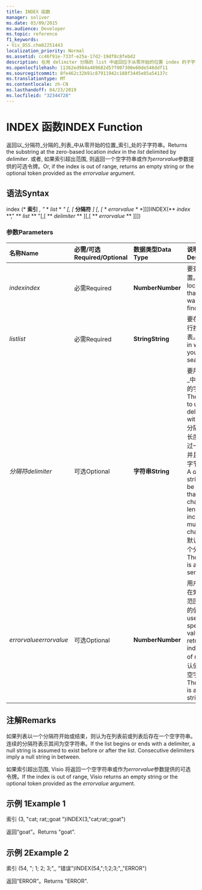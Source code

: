 ```yaml
---
title: INDEX 函数
manager: soliver
ms.date: 03/09/2015
ms.audience: Developer
ms.topic: reference
f1_keywords:
- Vis_DSS.chm82251443
localization_priority: Normal
ms.assetid: cc46f91e-733f-e25a-17d2-19df8c8febd2
description: 在用 delimiter 分隔的 list 中返回位于从零开始的位置 index 的子字符串。 如果索引超出范围，则返回一个空字符串或返回作为 errorvalue 参数提供的可选令牌。
ms.openlocfilehash: 11362ed984a489682d57f007300e60de548ddf11
ms.sourcegitcommit: 8fe462c32b91c87911942c188f3445e85a54137c
ms.translationtype: MT
ms.contentlocale: zh-CN
ms.lasthandoff: 04/23/2019
ms.locfileid: "32344728"
---
```

# <a name="index-function"></a><span data-ttu-id="6c56f-104">INDEX 函数</span><span class="sxs-lookup"><span data-stu-id="6c56f-104">INDEX Function</span></span>

<span data-ttu-id="6c56f-105">返回以_分隔符_分隔的_列表_中从零开始的位置_索引_处的子字符串。</span><span class="sxs-lookup"><span data-stu-id="6c56f-105">Returns the substring at the zero-based location  _index_ in the  _list_ delimited by  _delimiter_.</span></span> <span data-ttu-id="6c56f-106">或者, 如果索引超出范围, 则返回一个空字符串或作为*errorvalue*参数提供的可选令牌。</span><span class="sxs-lookup"><span data-stu-id="6c56f-106">Or, if the index is out of range, returns an empty string or the optional token provided as the  *errorvalue*  argument.</span></span> 
  
## <a name="syntax"></a><span data-ttu-id="6c56f-107">语法</span><span class="sxs-lookup"><span data-stu-id="6c56f-107">Syntax</span></span>

<span data-ttu-id="6c56f-108">index (\* **索引** *, "* \* *list* \* *" [, [* **分隔符** *] [, [* \* *errorvalue* \* \*]]])</span><span class="sxs-lookup"><span data-stu-id="6c56f-108">INDEX(\*\* *index* \*\*," \*\* *list* \*\* "[,[ \*\* *delimiter* \*\* ][,[ \*\* *errorvalue* \*\* ]]])</span></span> 
  
### <a name="parameters"></a><span data-ttu-id="6c56f-109">参数</span><span class="sxs-lookup"><span data-stu-id="6c56f-109">Parameters</span></span>

|<span data-ttu-id="6c56f-110">**名称**</span><span class="sxs-lookup"><span data-stu-id="6c56f-110">**Name**</span></span>|<span data-ttu-id="6c56f-111">**必需/可选**</span><span class="sxs-lookup"><span data-stu-id="6c56f-111">**Required/Optional**</span></span>|<span data-ttu-id="6c56f-112">**数据类型**</span><span class="sxs-lookup"><span data-stu-id="6c56f-112">**Data Type**</span></span>|<span data-ttu-id="6c56f-113">**说明**</span><span class="sxs-lookup"><span data-stu-id="6c56f-113">**Description**</span></span>|
|:-----|:-----|:-----|:-----|
| <span data-ttu-id="6c56f-114">_index_</span><span class="sxs-lookup"><span data-stu-id="6c56f-114">_index_</span></span> <br/> |<span data-ttu-id="6c56f-115">必需</span><span class="sxs-lookup"><span data-stu-id="6c56f-115">Required</span></span>  <br/> |<span data-ttu-id="6c56f-116">**Number**</span><span class="sxs-lookup"><span data-stu-id="6c56f-116">**Number**</span></span> <br/> |<span data-ttu-id="6c56f-117">要查找的位置。</span><span class="sxs-lookup"><span data-stu-id="6c56f-117">The location that you want to find.</span></span>  <br/> |
| <span data-ttu-id="6c56f-118">_list_</span><span class="sxs-lookup"><span data-stu-id="6c56f-118">_list_</span></span> <br/> |<span data-ttu-id="6c56f-119">必需</span><span class="sxs-lookup"><span data-stu-id="6c56f-119">Required</span></span>  <br/> |<span data-ttu-id="6c56f-120">**String**</span><span class="sxs-lookup"><span data-stu-id="6c56f-120">**String**</span></span> <br/> |<span data-ttu-id="6c56f-121">要在其中进行搜索的列表。</span><span class="sxs-lookup"><span data-stu-id="6c56f-121">The list in which you want to search.</span></span>  <br/> |
| <span data-ttu-id="6c56f-122">_分隔符_</span><span class="sxs-lookup"><span data-stu-id="6c56f-122">_delimiter_</span></span> <br/> |<span data-ttu-id="6c56f-123">可选</span><span class="sxs-lookup"><span data-stu-id="6c56f-123">Optional</span></span>  <br/> |<span data-ttu-id="6c56f-124">**字符串**</span><span class="sxs-lookup"><span data-stu-id="6c56f-124">**String**</span></span> <br/> | <span data-ttu-id="6c56f-125">要用作_列表_中的分隔符的字符串。</span><span class="sxs-lookup"><span data-stu-id="6c56f-125">The string to use as a delimiter within  _list_.</span></span> <span data-ttu-id="6c56f-126">_分隔符_串的长度不能超过一个字符, 并且包含多字节字符。</span><span class="sxs-lookup"><span data-stu-id="6c56f-126">A  _delimiter_ string can be more than one character in length and include multibyte characters.</span></span> <span data-ttu-id="6c56f-127">默认值是一个分号。</span><span class="sxs-lookup"><span data-stu-id="6c56f-127">The default is a semicolon.</span></span>  <br/> |
| <span data-ttu-id="6c56f-128">_errorvalue_</span><span class="sxs-lookup"><span data-stu-id="6c56f-128">_errorvalue_</span></span> <br/> |<span data-ttu-id="6c56f-129">可选</span><span class="sxs-lookup"><span data-stu-id="6c56f-129">Optional</span></span>  <br/> |<span data-ttu-id="6c56f-130">**Number**</span><span class="sxs-lookup"><span data-stu-id="6c56f-130">**Number**</span></span> <br/> | <span data-ttu-id="6c56f-131">用户指定的在索引超出范围时返回的值。</span><span class="sxs-lookup"><span data-stu-id="6c56f-131">A user-specified value to return if the index is out of range.</span></span> <span data-ttu-id="6c56f-132">默认值是一个空字符串。</span><span class="sxs-lookup"><span data-stu-id="6c56f-132">The default is an empty string.</span></span>  <br/> |
   
## <a name="remarks"></a><span data-ttu-id="6c56f-133">注解</span><span class="sxs-lookup"><span data-stu-id="6c56f-133">Remarks</span></span>

<span data-ttu-id="6c56f-p105">如果列表以一个分隔符开始或结束，则认为在列表前或列表后存在一个空字符串。连续的分隔符表示其间为空字符串。</span><span class="sxs-lookup"><span data-stu-id="6c56f-p105">If the list begins or ends with a delimiter, a null string is assumed to exist before or after the list. Consecutive delimiters imply a null string in between.</span></span> 
  
<span data-ttu-id="6c56f-136">如果索引超出范围, Visio 将返回一个空字符串或作为*errorvalue*参数提供的可选令牌。</span><span class="sxs-lookup"><span data-stu-id="6c56f-136">If the index is out of range, Visio returns an empty string or the optional token provided as the  *errorvalue*  argument.</span></span> 
  
## <a name="example-1"></a><span data-ttu-id="6c56f-137">示例 1</span><span class="sxs-lookup"><span data-stu-id="6c56f-137">Example 1</span></span>

<span data-ttu-id="6c56f-138">索引 (3, "cat; rat;;goat ")</span><span class="sxs-lookup"><span data-stu-id="6c56f-138">INDEX(3,"cat;rat;;goat")</span></span>
  
<span data-ttu-id="6c56f-139">返回“goat”。</span><span class="sxs-lookup"><span data-stu-id="6c56f-139">Returns "goat".</span></span>
  
## <a name="example-2"></a><span data-ttu-id="6c56f-140">示例 2</span><span class="sxs-lookup"><span data-stu-id="6c56f-140">Example 2</span></span>

<span data-ttu-id="6c56f-141">索引 (54, "; 1; 2; 3;",, "错误")</span><span class="sxs-lookup"><span data-stu-id="6c56f-141">INDEX(54,";1;2;3;",,"ERROR")</span></span>
  
<span data-ttu-id="6c56f-142">返回“ERROR”。</span><span class="sxs-lookup"><span data-stu-id="6c56f-142">Returns "ERROR".</span></span>
  

